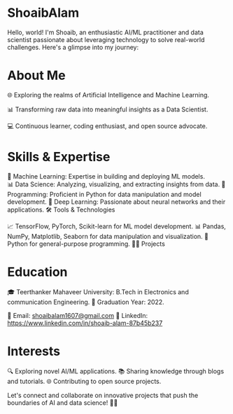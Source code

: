 # ShoaibAlam
 Hello, world! I'm Shoaib, an enthusiastic AI/ML practitioner and data scientist passionate about leveraging technology to solve real-world challenges. Here's a glimpse into my journey:

#  About Me

🌐 Exploring the realms of Artificial Intelligence and Machine Learning.

📊 Transforming raw data into meaningful insights as a Data Scientist.

💻 Continuous learner, coding enthusiast, and open source advocate.


#  Skills & Expertise

🤖 Machine Learning: Expertise in building and deploying ML models. <br>
📊 Data Science: Analyzing, visualizing, and extracting insights from data.
🐍 Programming: Proficient in Python for data manipulation and model development.
🧠 Deep Learning: Passionate about neural networks and their applications.
🛠️ Tools & Technologies

📈 TensorFlow, PyTorch, Scikit-learn for ML model development.
📊 Pandas, NumPy, Matplotlib, Seaborn for data manipulation and visualization.
🐍 Python for general-purpose programming.
👨‍💻 Projects

#  Education

🎓 Teerthanker Mahaveer University: B.Tech in Electronics and communication Engineering.
📆 Graduation Year: 2022.

📧 Email: shoaibalam1607@gmail.com
💼 LinkedIn: https://www.linkedin.com/in/shoaib-alam-87b45b237

#  Interests

🔍 Exploring novel AI/ML applications.
📚 Sharing knowledge through blogs and tutorials.
🌐 Contributing to open source projects.

Let's connect and collaborate on innovative projects that push the boundaries of AI and data science! 🤖✨
